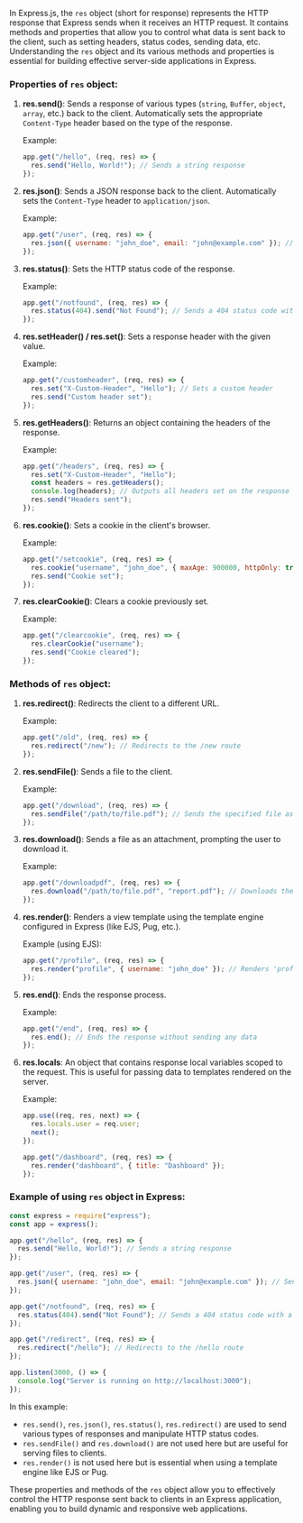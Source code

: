 In Express.js, the `res` object (short for response) represents the HTTP response that Express sends when it receives an HTTP request. It contains methods and properties that allow you to control what data is sent back to the client, such as setting headers, status codes, sending data, etc. Understanding the `res` object and its various methods and properties is essential for building effective server-side applications in Express.

### Properties of `res` object:

1. **res.send()**: Sends a response of various types (`string`, `Buffer`, `object`, `array`, etc.) back to the client. Automatically sets the appropriate `Content-Type` header based on the type of the response.

   Example:

   ```javascript
   app.get("/hello", (req, res) => {
     res.send("Hello, World!"); // Sends a string response
   });
   ```

2. **res.json()**: Sends a JSON response back to the client. Automatically sets the `Content-Type` header to `application/json`.

   Example:

   ```javascript
   app.get("/user", (req, res) => {
     res.json({ username: "john_doe", email: "john@example.com" }); // Sends a JSON response
   });
   ```

3. **res.status()**: Sets the HTTP status code of the response.

   Example:

   ```javascript
   app.get("/notfound", (req, res) => {
     res.status(404).send("Not Found"); // Sends a 404 status code with a message
   });
   ```

4. **res.setHeader() / res.set()**: Sets a response header with the given value.

   Example:

   ```javascript
   app.get("/customheader", (req, res) => {
     res.set("X-Custom-Header", "Hello"); // Sets a custom header
     res.send("Custom header set");
   });
   ```

5. **res.getHeaders()**: Returns an object containing the headers of the response.

   Example:

   ```javascript
   app.get("/headers", (req, res) => {
     res.set("X-Custom-Header", "Hello");
     const headers = res.getHeaders();
     console.log(headers); // Outputs all headers set on the response
     res.send("Headers sent");
   });
   ```

6. **res.cookie()**: Sets a cookie in the client's browser.

   Example:

   ```javascript
   app.get("/setcookie", (req, res) => {
     res.cookie("username", "john_doe", { maxAge: 900000, httpOnly: true });
     res.send("Cookie set");
   });
   ```

7. **res.clearCookie()**: Clears a cookie previously set.

   Example:

   ```javascript
   app.get("/clearcookie", (req, res) => {
     res.clearCookie("username");
     res.send("Cookie cleared");
   });
   ```

### Methods of `res` object:

1. **res.redirect()**: Redirects the client to a different URL.

   Example:

   ```javascript
   app.get("/old", (req, res) => {
     res.redirect("/new"); // Redirects to the /new route
   });
   ```

2. **res.sendFile()**: Sends a file to the client.

   Example:

   ```javascript
   app.get("/download", (req, res) => {
     res.sendFile("/path/to/file.pdf"); // Sends the specified file as response
   });
   ```

3. **res.download()**: Sends a file as an attachment, prompting the user to download it.

   Example:

   ```javascript
   app.get("/downloadpdf", (req, res) => {
     res.download("/path/to/file.pdf", "report.pdf"); // Downloads the file as 'report.pdf'
   });
   ```

4. **res.render()**: Renders a view template using the template engine configured in Express (like EJS, Pug, etc.).

   Example (using EJS):

   ```javascript
   app.get("/profile", (req, res) => {
     res.render("profile", { username: "john_doe" }); // Renders 'profile.ejs' with data
   });
   ```

5. **res.end()**: Ends the response process.

   Example:

   ```javascript
   app.get("/end", (req, res) => {
     res.end(); // Ends the response without sending any data
   });
   ```

6. **res.locals**: An object that contains response local variables scoped to the request. This is useful for passing data to templates rendered on the server.

   Example:

   ```javascript
   app.use((req, res, next) => {
     res.locals.user = req.user;
     next();
   });

   app.get("/dashboard", (req, res) => {
     res.render("dashboard", { title: "Dashboard" });
   });
   ```

### Example of using `res` object in Express:

```javascript
const express = require("express");
const app = express();

app.get("/hello", (req, res) => {
  res.send("Hello, World!"); // Sends a string response
});

app.get("/user", (req, res) => {
  res.json({ username: "john_doe", email: "john@example.com" }); // Sends a JSON response
});

app.get("/notfound", (req, res) => {
  res.status(404).send("Not Found"); // Sends a 404 status code with a message
});

app.get("/redirect", (req, res) => {
  res.redirect("/hello"); // Redirects to the /hello route
});

app.listen(3000, () => {
  console.log("Server is running on http://localhost:3000");
});
```

In this example:

- `res.send()`, `res.json()`, `res.status()`, `res.redirect()` are used to send various types of responses and manipulate HTTP status codes.
- `res.sendFile()` and `res.download()` are not used here but are useful for serving files to clients.
- `res.render()` is not used here but is essential when using a template engine like EJS or Pug.

These properties and methods of the `res` object allow you to effectively control the HTTP response sent back to clients in an Express application, enabling you to build dynamic and responsive web applications.
